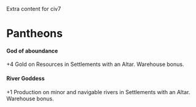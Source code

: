 Extra content for civ7

# Pantheons
#### God of aboundance
+4 Gold on Resources in Settlements with an Altar. Warehouse bonus.

#### River Goddess
+1 Production on minor and navigable rivers in Settlements with an Altar. Warehouse bonus.